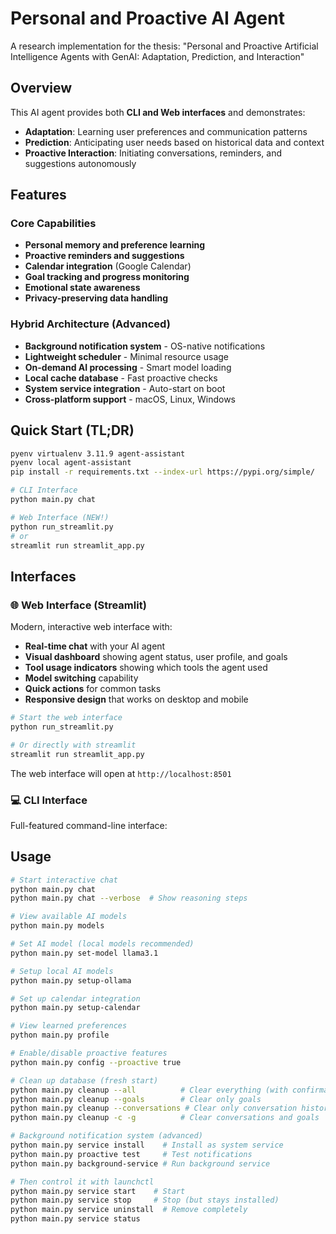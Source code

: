 # Personal and Proactive AI Agent

A research implementation for the thesis: "Personal and Proactive Artificial Intelligence Agents with GenAI: Adaptation, Prediction, and Interaction"

## Overview

This AI agent provides both **CLI and Web interfaces** and demonstrates:
- **Adaptation**: Learning user preferences and communication patterns
- **Prediction**: Anticipating user needs based on historical data and context  
- **Proactive Interaction**: Initiating conversations, reminders, and suggestions autonomously

## Features

### Core Capabilities
- **Personal memory and preference learning**
- **Proactive reminders and suggestions** 
- **Calendar integration** (Google Calendar)
- **Goal tracking and progress monitoring**
- **Emotional state awareness**
- **Privacy-preserving data handling**

### Hybrid Architecture (Advanced)
- **Background notification system** - OS-native notifications
- **Lightweight scheduler** - Minimal resource usage
- **On-demand AI processing** - Smart model loading
- **Local cache database** - Fast proactive checks
- **System service integration** - Auto-start on boot
- **Cross-platform support** - macOS, Linux, Windows

## Quick Start (TL;DR)

```bash
pyenv virtualenv 3.11.9 agent-assistant
pyenv local agent-assistant
pip install -r requirements.txt --index-url https://pypi.org/simple/

# CLI Interface
python main.py chat

# Web Interface (NEW!)
python run_streamlit.py
# or
streamlit run streamlit_app.py
```

## Interfaces

### 🌐 Web Interface (Streamlit)
Modern, interactive web interface with:
- **Real-time chat** with your AI agent
- **Visual dashboard** showing agent status, user profile, and goals
- **Tool usage indicators** showing which tools the agent used
- **Model switching** capability
- **Quick actions** for common tasks
- **Responsive design** that works on desktop and mobile

```bash
# Start the web interface
python run_streamlit.py

# Or directly with streamlit
streamlit run streamlit_app.py
```

The web interface will open at `http://localhost:8501`

### 💻 CLI Interface
Full-featured command-line interface:

## Usage

```bash
# Start interactive chat
python main.py chat
python main.py chat --verbose  # Show reasoning steps

# View available AI models
python main.py models

# Set AI model (local models recommended)
python main.py set-model llama3.1

# Setup local AI models
python main.py setup-ollama

# Set up calendar integration
python main.py setup-calendar

# View learned preferences
python main.py profile

# Enable/disable proactive features
python main.py config --proactive true

# Clean up database (fresh start)
python main.py cleanup --all          # Clear everything (with confirmation)
python main.py cleanup --goals        # Clear only goals
python main.py cleanup --conversations # Clear only conversation history
python main.py cleanup -c -g          # Clear conversations and goals

# Background notification system (advanced)
python main.py service install    # Install as system service
python main.py proactive test     # Test notifications
python main.py background-service # Run background service

# Then control it with launchctl
python main.py service start    # Start
python main.py service stop     # Stop (but stays installed)
python main.py service uninstall  # Remove completely
python main.py service status
```